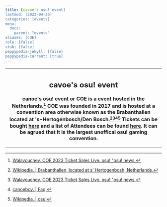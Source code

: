 ```yaml
---
title: [cavoe's osu! event]
lastmod: [2023-04-30]
categories: [events]
menu:
  docs:
    parent: "events"
aliases: [COE]
role: [false]
stub: [false]
peppypedia-jekyll: [false]
peppypedia-current: [true]
---
```

<table>
<tbody><tr>
<th>

## cavoe's osu! event

canoe's osu! event or COE is a event hosted in the Netherlands.[^1] COE was founded in 2017 and is hosted at a convention area otherwise known as the Brabanthallen located at 's-Hertogenbosch/Den Bosch.[^2][^1][^3][^4] Tickets can be bought [here](https://cavoeboy.com/tickets/ticket-type) and a list of Attendees can be found [here](https://cavoeboy.com/attendees). It can be agrued that it is the largest unoffical osu! gaming convention.
</table>
</tbody>
</tr>
</th>

[^1]: [Walavouchey. COE 2023 Ticket Sales Live. osu! "osu! news.](https://osu.ppy.sh/home/news/2023-04-27-coe-2023-ticket-sales-live)

[^2]: [Wikipedia. | Brabanthallen, located at s' Hertogenbosh, Netherlands.](https://en.wikipedia.org/wiki/Brabanthallen)

[^3]: [canoeboy. | Faq.](https://cavoeboy.com/faq)

[^4]: [Wikipedia. | osu!]()
